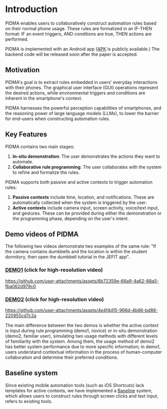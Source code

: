 # Introduction
PIDMA enables users to collaboratively construct automation rules based on their normal phone usage. These rules are formalized in an IF-THEN format: IF an event triggers, AND conditions are true, THEN actions are performed. 


PIDMA is implemented with an Android app ([APK](https://drive.google.com/file/d/1g6ltSQwPKBAeo9fjUd8MHr9VqY6c_1su/view?usp=drive_link) is publicly available.) The backend code will be released soon after the paper is accepted.

## Motivation
PIDMA's goal is to extract rules embedded in users' everyday interactions with their phones. The graphical user interface (GUI) operations represent the desired actions, while environmental triggers and conditions are inherent in the smartphone's context. 

PIDMA harnesses the powerful perception capabilities of smartphones, and the reasoning power of large language models (LLMs), to lower the barrier for end-users when constructing automation rules. 

## Key Features
PIDMA contains two main stages:

1. **In-situ demonstration**: The user demonstrates the actions they want to automate.
2. **Collaborative rule programming**: The user collaborates with the system to refine and formalize the rules.

PIDMA supports both passive and active contexts to trigger automation rules:

1. **Passive contexts** include time, location, and notifications. These are automatically collected when the system is triggered by the user.
2. **Active contexts** include camera input, screen activity, voice/text input, and gestures. These can be provided during either the demonstration or the programming phase, depending on the user's intent.

## Demo videos of PIDMA

The following two videos demonstrate two examples of the same rule: "If the camera contains dumbbells and the location is within the student dormitory, then open the dumbbell tutorial in the JEFIT app".
### [DEMO1](https://drive.google.com/file/d/1_r7hJ2Z6ZOOz6FogmHNdi5ht96VUQHds/view?usp=drive_link) (click for high-resolution video)
https://github.com/user-attachments/assets/6b72359e-66a9-4a62-88a5-fba062d979c0

### [DEMO2](https://drive.google.com/file/d/1p8kAcyFiaPrCGKZE38kvObc9mxsDX9F1/view?usp=drive_link) (click for high-resolution video)
https://github.com/user-attachments/assets/4e4f4d15-966d-4b86-bd88-220955cd7c2a

The main difference between the two demos is whether the active context is input during rule programming (demo1, novice) or in-situ demonstration (demo2, familiar user), simulating two usage methods with different levels of familiarity with the system. Among them, the usage method of demo2 has better system performance due to more specific information; in demo1, users understand contextual information in the process of human-computer collaboration and determine their preferred conditions.

## Baseline system
Since existing mobile automation tools (such as iOS Shortcuts) lack templates for active contexts, we have implemented a [Baseline](https://github.com/Anony-PIDMA/baseline/) system, which allows users to construct rules through screen clicks and text input, refers to existing tools.

